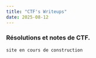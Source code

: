 ```yaml
---
title: "CTF's Writeups"
date: 2025-08-12
---
```


### Résolutions et notes de CTF.

``` 
site en cours de construction
```